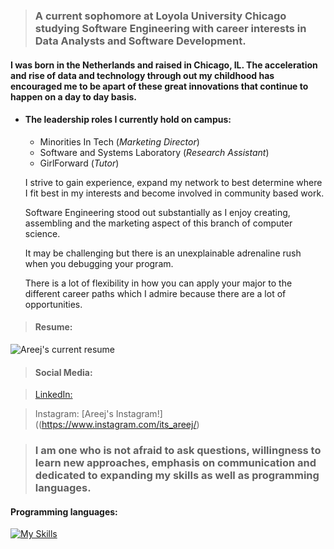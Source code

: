 
> ### A current sophomore at Loyola University Chicago studying Software Engineering with career interests in Data Analysts and Software Development. 


#### I was born in the Netherlands and raised in Chicago, IL. The acceleration and rise of data and technology through out my childhood has encouraged me to be apart of these great innovations that continue to happen on a day to day basis. 

* #### The leadership roles I currently hold on campus: 
  * Minorities In Tech (_Marketing Director_)
  * Software and Systems Laboratory (_Research Assistant_)
  * GirlForward (_Tutor_)

  I strive to gain experience, expand my network to best determine where I fit best in my interests and become involved in community based work. 

  Software Engineering stood out substantially as I enjoy creating, assembling and the marketing aspect of this branch of computer science.  

  It may be challenging but there is an unexplainable adrenaline rush when you debugging your program.
  
  There is a lot of flexibility in how you can apply your major to the different career paths which I admire because there are a lot of opportunities. 
  

>#### Resume:
![Areej's current resume](https://docs.google.com/document/d/1ltjDIu_tCJOgiy0slr-PuuHPh02Bj98w/edit?usp=sharing&ouid=106536177495519516394&rtpof=true&sd=true)


> #### Social Media:

>[LinkedIn: ](www.linkedin.com/in/areej-imran-791b4a22a)

>Instagram: [Areej's Instagram!]((https://www.instagram.com/its_areej/)

> ### I am one who is not afraid to ask questions, willingness to learn new approaches, emphasis on communication and dedicated to expanding my skills as well as programming languages.

#### Programming languages: 
[![My Skills](https://skillicons.dev/icons?i=java,ae,css,py,github)](https://skillicons.dev)



